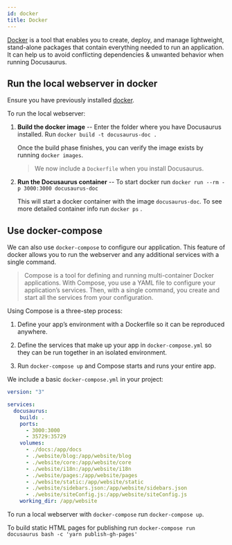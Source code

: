 ```yaml
---
id: docker
title: Docker
---
```


[Docker](https://www.docker.com/) is a tool that enables you to create, deploy, and manage lightweight, stand-alone packages that contain everything needed to run an application. It can help us to avoid conflicting dependencies & unwanted behavior when running Docusaurus.

## Run the local webserver in docker

Ensure you have previously installed [docker](https://www.docker.com/get-started).

To run the local webserver:

1. **Build the docker image** -- Enter the folder where you have Docusaurus installed. Run `docker build -t docusaurus-doc .`

    Once the build phase finishes, you can verify the image exists by running `docker images`.

    > We now include a `Dockerfile` when you install Docusaurus.

2. **Run the Docusaurus container** -- To start docker run `docker run --rm -p 3000:3000 docusaurus-doc`

    This will start a docker container with the image `docusaurus-doc`. To see more detailed container info run `docker ps` .

## Use docker-compose

We can also use `docker-compose` to configure our application. This feature of docker allows you to run the webserver and any additional services with a single command.

> Compose is a tool for defining and running multi-container Docker applications. With Compose, you use a YAML file to configure your application’s services. Then, with a single command, you create and start all the services from your configuration.

Using Compose is a three-step process:

1. Define your app’s environment with a Dockerfile so it can be reproduced anywhere.

2. Define the services that make up your app in `docker-compose.yml` so they can be run together in an isolated environment.

3. Run `docker-compose up` and Compose starts and runs your entire app.

We include a basic `docker-compose.yml` in your project:
``` yml
version: "3"

services:
  docusaurus:
    build: .
    ports:
      - 3000:3000
      - 35729:35729
    volumes:
      - ./docs:/app/docs
      - ./website/blog:/app/website/blog
      - ./website/core:/app/website/core
      - ./website/i18n:/app/website/i18n
      - ./website/pages:/app/website/pages
      - ./website/static:/app/website/static
      - ./website/sidebars.json:/app/website/sidebars.json
      - ./website/siteConfig.js:/app/website/siteConfig.js
    working_dir: /app/website

```

To run a local webserver with `docker-compose` run `docker-compose up`.

To build static HTML pages for publishing run `docker-compose run docusaurus bash -c 'yarn publish-gh-pages'`
